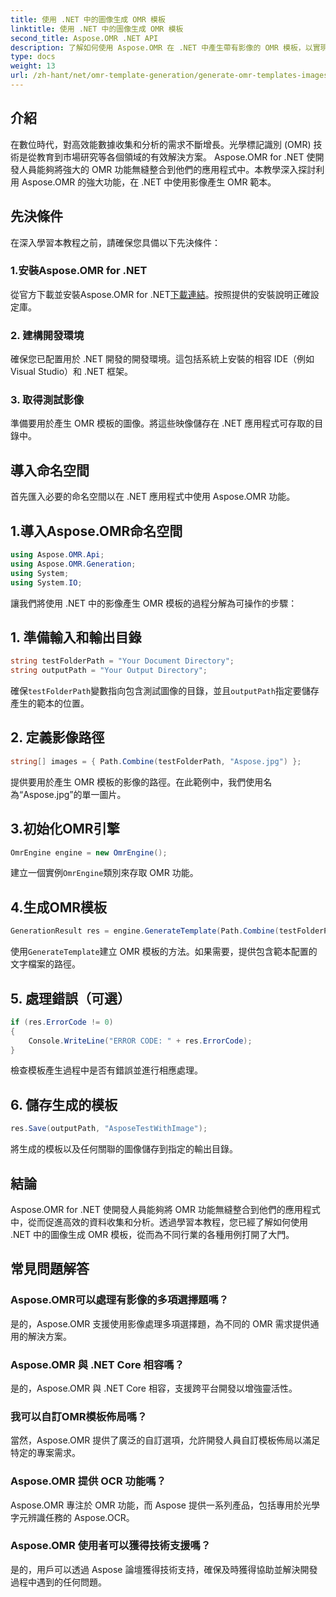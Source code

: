 ```yaml
---
title: 使用 .NET 中的圖像生成 OMR 模板
linktitle: 使用 .NET 中的圖像生成 OMR 模板
second_title: Aspose.OMR .NET API
description: 了解如何使用 Aspose.OMR 在 .NET 中產生帶有影像的 OMR 模板，以實現高效的資料收集和分析。今天就開始吧！
type: docs
weight: 13
url: /zh-hant/net/omr-template-generation/generate-omr-templates-images/
---
```

## 介紹
在數位時代，對高效能數據收集和分析的需求不斷增長。光學標記識別 (OMR) 技術是從教育到市場研究等各個領域的有效解決方案。 Aspose.OMR for .NET 使開發人員能夠將強大的 OMR 功能無縫整合到他們的應用程式中。本教學深入探討利用 Aspose.OMR 的強大功能，在 .NET 中使用影像產生 OMR 範本。
## 先決條件
在深入學習本教程之前，請確保您具備以下先決條件：
### 1.安裝Aspose.OMR for .NET
從官方下載並安裝Aspose.OMR for .NET[下載連結](https://releases.aspose.com/omr/net/)。按照提供的安裝說明正確設定庫。
### 2. 建構開發環境
確保您已配置用於 .NET 開發的開發環境。這包括系統上安裝的相容 IDE（例如 Visual Studio）和 .NET 框架。
### 3. 取得測試影像
準備要用於產生 OMR 模板的圖像。將這些映像儲存在 .NET 應用程式可存取的目錄中。
## 導入命名空間
首先匯入必要的命名空間以在 .NET 應用程式中使用 Aspose.OMR 功能。
## 1.導入Aspose.OMR命名空間
```csharp
using Aspose.OMR.Api;
using Aspose.OMR.Generation;
using System;
using System.IO;
```
讓我們將使用 .NET 中的影像產生 OMR 模板的過程分解為可操作的步驟：
## 1. 準備輸入和輸出目錄
```csharp
string testFolderPath = "Your Document Directory";
string outputPath = "Your Output Directory";
```
確保`testFolderPath`變數指向包含測試圖像的目錄，並且`outputPath`指定要儲存產生的範本的位置。
## 2. 定義影像路徑
```csharp
string[] images = { Path.Combine(testFolderPath, "Aspose.jpg") };
```
提供要用於產生 OMR 模板的影像的路徑。在此範例中，我們使用名為“Aspose.jpg”的單一圖片。
## 3.初始化OMR引擎
```csharp
OmrEngine engine = new OmrEngine();
```
建立一個實例`OmrEngine`類別來存取 OMR 功能。
## 4.生成OMR模板
```csharp
GenerationResult res = engine.GenerateTemplate(Path.Combine(testFolderPath, "AsposeTestWithImage.txt"), images);
```
使用`GenerateTemplate`建立 OMR 模板的方法。如果需要，提供包含範本配置的文字檔案的路徑。
## 5. 處理錯誤（可選）
```csharp
if (res.ErrorCode != 0)
{
    Console.WriteLine("ERROR CODE: " + res.ErrorCode);
}
```
檢查模板產生過程中是否有錯誤並進行相應處理。
## 6. 儲存生成的模板
```csharp
res.Save(outputPath, "AsposeTestWithImage");
```
將生成的模板以及任何關聯的圖像儲存到指定的輸出目錄。
## 結論
Aspose.OMR for .NET 使開發人員能夠將 OMR 功能無縫整合到他們的應用程式中，從而促進高效的資料收集和分析。透過學習本教程，您已經了解如何使用 .NET 中的圖像生成 OMR 模板，從而為不同行業的各種用例打開了大門。
## 常見問題解答
### Aspose.OMR可以處理有影像的多項選擇題嗎？
是的，Aspose.OMR 支援使用影像處理多項選擇題，為不同的 OMR 需求提供通用的解決方案。
### Aspose.OMR 與 .NET Core 相容嗎？
是的，Aspose.OMR 與 .NET Core 相容，支援跨平台開發以增強靈活性。
### 我可以自訂OMR模板佈局嗎？
當然，Aspose.OMR 提供了廣泛的自訂選項，允許開發人員自訂模板佈局以滿足特定的專案需求。
### Aspose.OMR 提供 OCR 功能嗎？
Aspose.OMR 專注於 OMR 功能，而 Aspose 提供一系列產品，包括專用於光學字元辨識任務的 Aspose.OCR。
### Aspose.OMR 使用者可以獲得技術支援嗎？
是的，用戶可以透過 Aspose 論壇獲得技術支持，確保及時獲得協助並解決開發過程中遇到的任何問題。